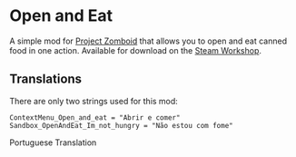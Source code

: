 # Open and Eat

A simple mod for [Project Zomboid](https://store.steampowered.com/app/108600/Project_Zomboid/) that allows you to open and eat canned food in one action. Available for download on the [Steam Workshop](https://steamcommunity.com/sharedfiles/filedetails/?id=3370497379).

## Translations

There are only two strings used for this mod:
```
ContextMenu_Open_and_eat = "Abrir e comer"
Sandbox_OpenAndEat_Im_not_hungry = "Não estou com fome"
```

Portuguese Translation
